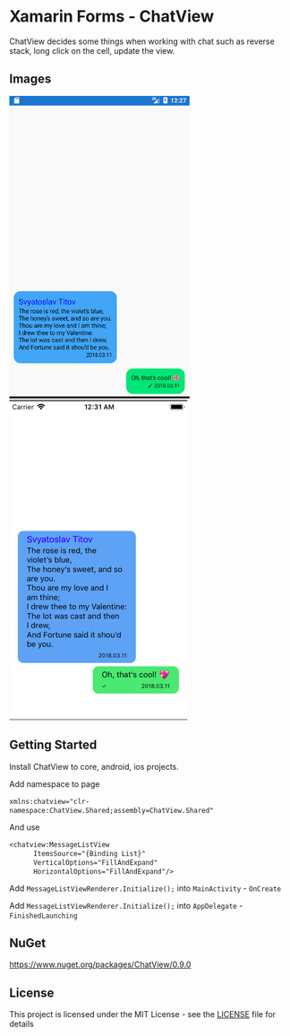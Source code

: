 # Xamarin Forms - ChatView

ChatView decides some things when working with chat such as reverse stack, long click on the cell, update the view.

## Images

![ScreenshotDroid](Screenshots/sample_android.png)![ScreenshotiOS](Screenshots/sample_ios.png)

## Getting Started

Install ChatView to core, android, ios projects.

Add namespace to page
```
xmlns:chatview="clr-namespace:ChatView.Shared;assembly=ChatView.Shared"
```
And use

```
<chatview:MessageListView 
      ItemsSource="{Binding List}"
      VerticalOptions="FillAndExpand"
      HorizontalOptions="FillAndExpand"/>
```

Add `MessageListViewRenderer.Initialize();` into `MainActivity` - `OnCreate` 

Add `MessageListViewRenderer.Initialize();` into `AppDelegate` - `FinishedLaunching`

## NuGet

https://www.nuget.org/packages/ChatView/0.9.0

## License

This project is licensed under the MIT License - see the [LICENSE](LICENSE) file for details
